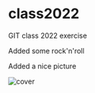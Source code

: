 # class2022
GIT class 2022 exercise

Added some rock'n'roll

Added a nice picture

![cover](https://themusicsite.com/music-news/wp-content/uploads/2017/05/Jim-Morrison-laying-on-the-stage-during-a-1968-concert-for-The-Doors..jpg)
